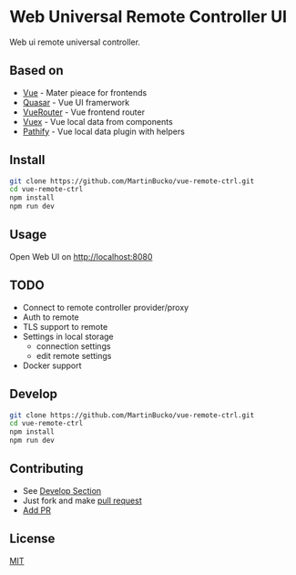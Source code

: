 # Web Universal Remote Controller UI

Web ui remote universal controller.

## Based on

* [Vue](https://vuejs.org/) - Mater pieace for frontends
* [Quasar](https://quasar-framework.org) - Vue UI framerwork
* [VueRouter](https://router.vuejs.org) - Vue frontend router
* [Vuex](https://vuex.vuejs.org) - Vue local data from components
* [Pathify](https://davestewart.github.io/vuex-pathify) - Vue local data plugin with helpers

## Install

```sh
git clone https://github.com/MartinBucko/vue-remote-ctrl.git
cd vue-remote-ctrl
npm install
npm run dev
```

## Usage

Open Web UI on  [http://localhost:8080](http://localhost:8080)

## TODO

* Connect to remote controller provider/proxy
* Auth to remote
* TLS support to remote
* Settings in local storage
  * connection settings
  * edit remote settings
* Docker support

## Develop

```sh
git clone https://github.com/MartinBucko/vue-remote-ctrl.git
cd vue-remote-ctrl
npm install
npm run dev
```


## Contributing

* See [Develop Section](#develop)
* Just fork and make [pull request](https://github.com/MartinBucko/vue-remote-ctrl/compare/dev?expand=1)
* [Add PR](https://github.com/MartinBucko/vue-remote-ctrl/issues/new)

## License

[MIT](./LICENSE.md)
